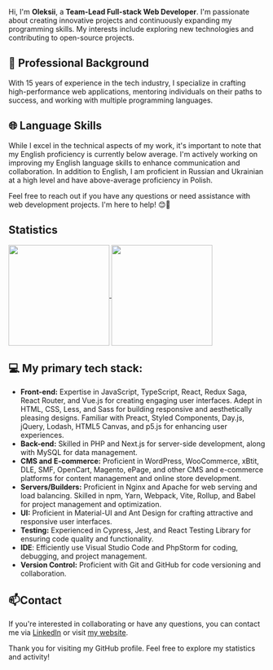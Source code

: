 Hi, I'm **Oleksii**, a **Team-Lead Full-stack Web Developer**. I'm passionate about creating innovative projects and continuously expanding my programming skills. My interests include exploring new technologies and contributing to open-source projects.

## 💼 Professional Background

With 15 years of experience in the tech industry, I specialize in crafting high-performance web applications, mentoring individuals on their paths to success, and working with multiple programming languages.

## 🌐 Language Skills

While I excel in the technical aspects of my work, it's important to note that my English proficiency is currently below average. I'm actively working on improving my English language skills to enhance communication and collaboration. In addition to English, I am proficient in Russian and Ukrainian at a high level and have above-average proficiency in Polish.

Feel free to reach out if you have any questions or need assistance with web development projects. I'm here to help! 😊🚀

## Statistics

<a href="https://github.com/OleksiiFursov">
  <img height=198 align="center" src="https://github-readme-stats.vercel.app/api?username=OleksiiFursov&show_icons=true&theme=radical&count_private=true" />
</a>
<a href="https://github.com/OleksiiFursov">
  <img height=198 align="center" src="https://github-readme-stats.vercel.app/api/top-langs/?username=OleksiiFursov&layout=compact&theme=radical&langs_count=10" />
</a>


## 💻 My primary tech stack:  
 - **Front-end:**  Expertise in JavaScript, TypeScript, React, Redux Saga, React Router, and Vue.js for creating engaging user interfaces. Adept in HTML, CSS, Less, and Sass for building responsive and aesthetically pleasing designs. Familiar with Preact, Styled Components, Day.js, jQuery, Lodash, HTML5 Canvas, and p5.js for enhancing user experiences.
 - **Back-end:**  Skilled in PHP and Next.js for server-side development, along with MySQL for data management.
 - **CMS and E-commerce:**  Proficient in WordPress, WooCommerce, xBtit, DLE, SMF, OpenCart, Magento, ePage, and other CMS and e-commerce platforms for content management and online store development.
 - **Servers/Builders:**  Proficient in Nginx and Apache for web serving and load balancing. Skilled in npm, Yarn, Webpack, Vite, Rollup, and Babel for project management and optimization.
 - **UI:** Proficient in Material-UI and Ant Design for crafting attractive and responsive user interfaces.
 - **Testing:**  Experienced in Cypress, Jest, and React Testing Library for ensuring code quality and functionality.
 - **IDE**:  Efficiently use Visual Studio Code and PhpStorm for coding, debugging, and project management.
 - **Version Control:**  Proficient with Git and GitHub for code versioning and collaboration.

## 📫Contact

If you're interested in collaborating or have any questions, you can contact me via [LinkedIn](https://www.linkedin.com/in/nodepro) or visit [my website](https://crossfox.online).

Thank you for visiting my GitHub profile. Feel free to explore my statistics and activity!
